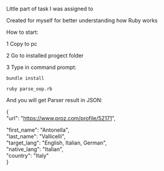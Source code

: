 Little part of task I was assigned to

Created for myself for better understanding how Ruby works

How to start:

1 Copy to pc

2 Go to installed progect folder 

3 Type in command prompt:

    bundle install

    ruby parse_oop.rb

And you will get Parser result in JSON:

{                                             
  "url": "https://www.proz.com/profile/52171",
  
  "first_name": "Antonella",                  
  "last_name": "Vallicelli",                  
  "target_lang": "English, Italian, German",  
  "native_lang": "Italian",                   
  "country": "Italy"                          
}                  

